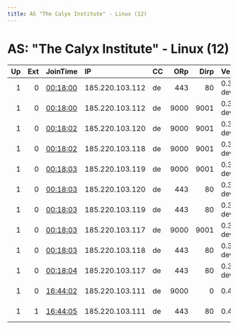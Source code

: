 ```yaml
---
title: AS "The Calyx Institute" - Linux (12)
---
```


# AS: "The Calyx Institute" - Linux (12)

|   Up |   Ext | JoinTime                                                                                            | IP              | CC   |   ORp |   Dirp | Version      | Contact                   | Nickname   |   eFamMembers |
|-----:|------:|:----------------------------------------------------------------------------------------------------|:----------------|:-----|------:|-------:|:-------------|:--------------------------|:-----------|--------------:|
|    1 |     0 | [00:18:00](https://metrics.torproject.org/rs.html#details/48B3D8B8B5CC0603A17FBA2560155B3E388E7816) | 185.220.103.112 | de   |   443 |     80 | 0.3.5.14-dev | robgjansen 0xF6264AB29F8A | SpeedTest0 |            12 |
|    1 |     0 | [00:18:00](https://metrics.torproject.org/rs.html#details/58D81E5099526516FF8E038D5383B351B5979875) | 185.220.103.112 | de   |  9000 |   9001 | 0.3.5.14-dev | robgjansen 0xF6264AB29F8A | SpeedTest1 |            12 |
|    1 |     0 | [00:18:02](https://metrics.torproject.org/rs.html#details/1D1E231A88D6D99306AC38F46E9D3EFB9CFBA610) | 185.220.103.120 | de   |  9000 |   9001 | 0.3.5.14-dev | robgjansen 0xF6264AB29F8A | SpeedTest9 |            12 |
|    1 |     0 | [00:18:02](https://metrics.torproject.org/rs.html#details/3C84D97D9846044338D6DC013A6F62A9291F4614) | 185.220.103.118 | de   |  9000 |   9001 | 0.3.5.14-dev | robgjansen 0xF6264AB29F8A | SpeedTest5 |            12 |
|    1 |     0 | [00:18:03](https://metrics.torproject.org/rs.html#details/8BDFF2E89EC90FA052E685ACEC95BEF413D0CC68) | 185.220.103.119 | de   |  9000 |   9001 | 0.3.5.14-dev | robgjansen 0xF6264AB29F8A | SpeedTest7 |            12 |
|    1 |     0 | [00:18:03](https://metrics.torproject.org/rs.html#details/9F0FEE115DF5A0E3F5A975378064D63EC21B4A19) | 185.220.103.120 | de   |   443 |     80 | 0.3.5.14-dev | robgjansen 0xF6264AB29F8A | SpeedTest8 |            12 |
|    1 |     0 | [00:18:03](https://metrics.torproject.org/rs.html#details/B78548CDA594B8FA43E808B6D98FC5803C3797FE) | 185.220.103.119 | de   |   443 |     80 | 0.3.5.14-dev | robgjansen 0xF6264AB29F8A | SpeedTest6 |            12 |
|    1 |     0 | [00:18:03](https://metrics.torproject.org/rs.html#details/EA62E66AC6188D7F03827C8E003A33B43E647D6E) | 185.220.103.117 | de   |  9000 |   9001 | 0.3.5.14-dev | robgjansen 0xF6264AB29F8A | SpeedTest3 |            12 |
|    1 |     0 | [00:18:03](https://metrics.torproject.org/rs.html#details/F61BB5C7375D385BD46659BB2CC56F828C9B47FB) | 185.220.103.118 | de   |   443 |     80 | 0.3.5.14-dev | robgjansen 0xF6264AB29F8A | SpeedTest4 |            12 |
|    1 |     0 | [00:18:04](https://metrics.torproject.org/rs.html#details/20BC2F515B5057D598CCC018705E0ECA918E0395) | 185.220.103.117 | de   |   443 |     80 | 0.3.5.14-dev | robgjansen 0xF6264AB29F8A | SpeedTest2 |            12 |
|    1 |     0 | [16:44:02](https://metrics.torproject.org/rs.html#details/5DD563CF69A9EF1DBC8345F125331660FA49F626) | 185.220.103.111 | de   |  9000 |      0 | 0.4.3.8      | robgjansen 0xF6264AB29F8A | RWFGuard   |            12 |
|    1 |     1 | [16:44:05](https://metrics.torproject.org/rs.html#details/8DC0DA5D0023B913A5A77EF91F0993AF229D45A4) | 185.220.103.111 | de   |   443 |     80 | 0.4.3.8      | robgjansen 0xF6264AB29F8A | RWFExit    |            12 |
